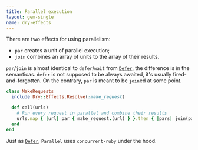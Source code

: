 ```yaml
---
title: Parallel execution
layout: gem-single
name: dry-effects
---
```


There are two effects for using parallelism:

- `par` creates a unit of parallel execution;
- `join` combines an array of units to the array of their results.

`par`/`join` is almost identical to `defer`/`wait` from [`Defer`](defer), the difference is in the semanticas. `defer` is not supposed to be always awaited, it's usually fired-and-forgotten. On the contrary, `par` is meant to be `join`ed at some point.

```ruby
class MakeRequests
  include Dry::Effects.Resolve(:make_request)

  def call(urls)
    # Run every request in parallel and combine their results
    urls.map { |url| par { make_request.(url) } }.then { |pars| join(pars) }
  end
end
```

Just as [`Defer`](defer), `Parallel` uses `concurrent-ruby` under the hood.
